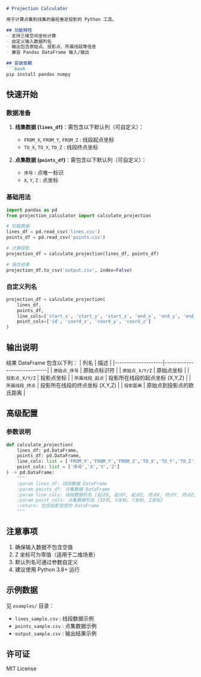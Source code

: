 ```markdown
# Projection Calculator

用于计算点集到线集的最短垂足投影的 Python 工具。

## 功能特性
- 支持三维空间坐标计算
- 自定义输入数据列名
- 输出包含原始点、投影点、所属线段等信息
- 兼容 Pandas DataFrame 输入/输出

## 安装依赖
```bash
pip install pandas numpy
```

## 快速开始
### 数据准备
1. **线集数据 (`lines_df`)**：需包含以下默认列（可自定义）：
   - `FROM_X`, `FROM_Y`, `FROM_Z` : 线段起点坐标
   - `TO_X`, `TO_Y`, `TO_Z`     : 线段终点坐标

2. **点集数据 (`points_df`)**：需包含以下默认列（可自定义）：
   - `序号` : 点唯一标识
   - `X`, `Y`, `Z` : 点坐标

### 基础用法
```python
import pandas as pd
from projection_calculator import calculate_projection

# 加载数据
lines_df = pd.read_csv('lines.csv')
points_df = pd.read_csv('points.csv')

# 计算投影
projection_df = calculate_projection(lines_df, points_df)

# 保存结果
projection_df.to_csv('output.csv', index=False)
```

### 自定义列名
```python
projection_df = calculate_projection(
    lines_df,
    points_df,
    line_cols=['start_x', 'start_y', 'start_z', 'end_x', 'end_y', 'end_z'],
    point_cols=['id', 'coord_x', 'coord_y', 'coord_z']
)
```

## 输出说明
结果 DataFrame 包含以下列：
| 列名               | 描述                          |
|--------------------|-----------------------------|
| `原始点_序号`       | 原始点标识符                  |
| `原始点_X/Y/Z`      | 原始点坐标                    |
| `投影点_X/Y/Z`      | 投影点坐标                    |
| `所属线段_起点`     | 投影所在线段的起点坐标 (X,Y,Z) |
| `所属线段_终点`     | 投影所在线段的终点坐标 (X,Y,Z) |
| `投影距离`          | 原始点到投影点的欧氏距离       |

## 高级配置
### 参数说明
```python
def calculate_projection(
    lines_df: pd.DataFrame,
    points_df: pd.DataFrame,
    line_cols: list = ['FROM_X','FROM_Y','FROM_Z','TO_X','TO_Y','TO_Z'],
    point_cols: list = ['序号','X','Y','Z']
) -> pd.DataFrame:
    """
    :param lines_df: 线段数据 DataFrame
    :param points_df: 点集数据 DataFrame
    :param line_cols: 线段数据列名 [起点X, 起点Y, 起点Z, 终点X, 终点Y, 终点Z]
    :param point_cols: 点集数据列名 [ID列, X坐标, Y坐标, Z坐标]
    :return: 包含投影信息的 DataFrame
    """
```

## 注意事项
1. 确保输入数据不包含空值
2. Z 坐标可为零值（适用于二维场景）
3. 默认列名可通过参数自定义
4. 建议使用 Python 3.8+ 运行

## 示例数据
见 `examples/` 目录：
- `lines_sample.csv` : 线段数据示例
- `points_sample.csv` : 点集数据示例
- `output_sample.csv` : 输出结果示例

## 许可证
MIT License
```
